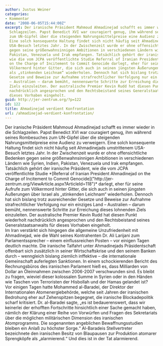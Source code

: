 ```yaml
---
author: Justus Weiner
categories:
- Kommentar
date: "2008-06-05T15:44:00Z"
excerpt: Der iranische Präsident Mahmoud Ahmadinejad schafft es immer wieder in die
  Schlagzeilen. Papst Benedict XVI war couragiert genug, ihm während seines Rombesuches
  zum UN-Gipfel über die steigenden Nahrungsmittelpreise eine Audienz zu verweigern.
  Eine solch konsequente Haltung findet sich nicht häufig seit Ahmadinejads umstrittenem
  USA-Besuch letztes Jahr. In der Zwischenzeit wurde er ohne offensichtliche Bedenken
  gegen seine größenwahnsinnigen Ambitionen in verschiedenen Ländern wie Syrien, Indien,
  Pakistan, Venezuela und Irak empfangen. Tatsächlich gehört der iranische Präsident,
  wie die vom JCPA veröffentlichte Studie Referral of Iranian President Ahmadinejad
  on the Charge of Incitement to Commit Genocide darlegt, eher für seine Aufrufe zum
  Völkermord hinter Gitter, die sich auch in seinen jüngsten Äußerungen über Israel
  als „stinkenden Leichnam“ wiederholen. Dennoch hat sich bislang trotz ausreichender
  Gesetze und Beweise zur Aufnahme strafrechtlicher Verfolgung nur ein einziges Land
  – Australien – darum bemüht, nennenswerte Schritte zur Erreichung dieses lohnenden
  Ziels einzuleiten. Der australische Premier Kevin Rudd hat diesen Punkt wiederholt
  nachdrücklich angesprochen und den Rechtsbeistand seines Generalstaatsanwalts für
  dieses Vorhaben eingeholt.
guid: http://jer-zentrum.org/?p=122
id: 122
title: Ahmadinejad verdient Konfrontation
url: /ahmadinejad-verdient-konfrontation/
---
```


<div><font size=""3"">Der iranische Präsident Mahmoud Ahmadinejad schafft es immer wieder in die Schlagzeilen. Papst Benedict XVI war couragiert genug, ihm während seines Rombesuches zum UN-Gipfel über die steigenden Nahrungsmittelpreise eine Audienz zu verweigern. Eine solch konsequente Haltung findet sich nicht häufig seit Ahmadinejads umstrittenem USA-Besuch letztes Jahr. In der Zwischenzeit wurde er ohne offensichtliche Bedenken gegen seine größenwahnsinnigen Ambitionen in verschiedenen Ländern wie Syrien, Indien, Pakistan, Venezuela und Irak empfangen. Tatsächlich gehört der iranische Präsident, wie die vom JCPA veröffentlichte Studie *[Referral of Iranian President Ahmadinejad on the Charge of Incitement to Commit Genocide]("http://jer-zentrum.org/ViewArticle.aspx?ArticleId=118")* darlegt, eher für seine Aufrufe zum Völkermord hinter Gitter, die sich auch in seinen jüngsten Äußerungen über Israel als „stinkenden Leichnam“ wiederholen. Dennoch hat sich bislang trotz ausreichender Gesetze und Beweise zur Aufnahme strafrechtlicher Verfolgung nur ein einziges Land – Australien – darum bemüht, nennenswerte Schritte zur Erreichung dieses lohnenden Ziels einzuleiten. Der australische Premier Kevin Rudd hat diesen Punkt wiederholt nachdrücklich angesprochen und den Rechtsbeistand seines Generalstaatsanwalts für dieses Vorhaben eingeholt.</font></div><div><font size=""3""> </font></div><div><font size=""3"">Im Iran verstärkt sich hingegen die allgemeine Unzufriedenheit mit Ahmadinejad, wie die Wahl seines Kontrahenten Dr. Ali Larijani zum Parlamentssprecher – einem einflussreichen Posten – vor einigen Tagen deutlich machte. Die iranische Talfahrt unter Ahmadinejads Präsidentschaft offenbart sich zusätzlich in seiner Wirtschaftskrise und den seinem Banken durch – wenngleich bislang ziemlich inffektive – die internationale Gemeinschaft auferlegten Sanktionen. In einem schockierenden Bericht des Rechnungsbüros des iranischen Parlament hieß es, dass Milliarden von Dollar an Öleinnahmen zwischen 2006-2007 verschwunden sind. Es bleibt zu fragen, wieviel dieser kolossalen Summe in Syrien oder in den Händen wie Taschen von Terroristen der Hisbollah und der Hamas gelandet ist?</font></div><div><font size=""3""> </font></div><div><font size=""3"">Vor einigen Tagen hatte Mohammed al-Baradei, der Direktor der Internationalen Atomenergiebehörde, welche seit Jahren der iranischen Bedrohung eher auf Zehenspitzen begegnet, die iranische Blockadepolitik scharf kritisiert. Dr. al-Baradei sagte, „es ist bedauerenswert, dass wir keinerlei der erhofften Fortschritte hinsichtlich einer Sache gemacht haben, nämlich der Klärung einer Reihe von Vorwürfen und Fragen des Sekretariats über die möglichen militärischen Dimension des iranischen Atomprogramms. Die sogenannten angeblichen Bewaffnungsstudien bleiben ein Anlaß zu höchster Sorge.“ Al-Baradeis Stellvertreter bezeichnete den iranischen Besitz von Blaupausen zur Produktion atomarer Sprengköpfe als „alarmierend.“ Und dies ist in der Tat alarmierend.</font></div>